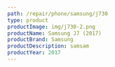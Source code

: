 ```yaml
---
path: /repair/phone/samsung/j730
type: product
productImage: img/j730-2.png
productName: Samsung J7 (2017)
productBrand: Samsung
productDescription: samsam
productYear: 2017
---
```

